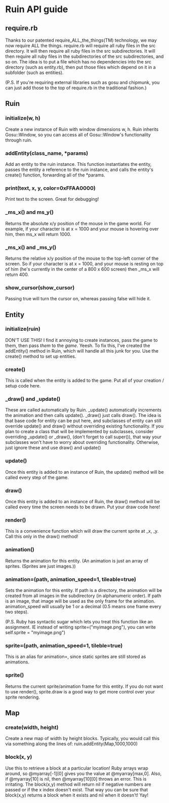# Ruin API guide

## require.rb
Thanks to our patented require_ALL_the_things(TM) technology, we may now require ALL the things. require.rb will require all ruby files in the src directory. It will then require all ruby files in the src subdirectories. It will then require all ruby files in the subdirectories of the src subdirectories, and so on. The idea is to put a file which has no dependencies into the src directory (such as entity.rb), then put those files which depend on it in a subfolder (such as entities).

(P.S. If you're requiring external libraries such as gosu and chipmunk, you can just add those to the top of require.rb in the traditional fashion.)

## Ruin

### initialize(w, h)
Create a new instance of Ruin with window dimensions w, h.
Ruin inherits Gosu::Window, so you can access all of Gosu::Window's functionality through ruin.

### addEntity(class_name, *params)
Add an entity to the ruin instance. This function instantiates the entity, passes the entity a reference to the ruin instance, and calls the entity's create() function, forwarding all of the *params.

### print(text, x, y, color=0xFFAA0000)
Print text to the screen. Great for debugging!

### _ms_x() and ms_y()
Returns the absolute x/y position of the mouse in the game world. For example, if your character is at x = 1000 and your mouse is hovering over him, then ms_x will return 1000.

### _ms_x() and _ms_y()
Returns the relative x/y position of the mouse to the top-left corner of the screen. So if your character is at x = 1000, and your mouse is resting on top of him (he's currently in the center of a 800 x 600 screen) then _ms_x will return 400.

### show_cursor(show_cursor)
Passing true will turn the cursor on, whereas passing false will hide it.

## Entity

### initialize(ruin)
DON'T USE THIS! I find it annoying to create instances, pass the game to them, then pass _them_ to the _game_. Yeesh. To fix this, I've created the addEntity() method in Ruin, which will handle all this junk for you. Use the create() method to set up entities.

### create()
This is called when the entity is added to the game. Put all of your creation / setup code here.

### _draw() and _update()
These are called automatically by Ruin. _update() automatically increments the animation and then calls update(). _draw() just calls draw(). The idea is that base code for entity can be put here, and subclasses of entity can still override update() and draw() without overriding existing functionality. If you plan to create a class that will be implemented by subclasses, consider overriding _update() or _draw(), (don't forget to call super()), that way your subclasses won't have to worry about overriding functionality. Otherwise, just ignore these and use draw() and update()

### update()
Once this entity is added to an instance of Ruin, the update() method will be called every step of the game.

### draw()
Once this entity is added to an instance of Ruin, the draw() method will be called every time the screen needs to be drawn. Put your draw code here!

### render()
This is a convenience function which will draw the current sprite at _x, _y. Call this only in the draw() method!

### animation()
Returns the animation for this entity. (An animation is just an array of sprites. (Sprites are just images.))

### animation=(path, animation_speed=1, tileable=true)
Sets the animation for this entity. If path is a directory, the animation will be created from all images in the subdirectory (in alphanumeric order). If path is an image, that image will be used as the only frame for the animation. animation_speed will usually be 1 or a decimal (0.5 means one frame every two steps).

(P.S. Ruby has syntactic sugar which lets you treat this function like an assignment. IE instead of writing sprite=("myimage.png"), you can write self.sprite = "myimage.png")

### sprite=(path, animation_speed=1, tileble=true)
This is an alias for animation=, since static sprites are still stored as animations.

### sprite()
Returns the current sprite/animation frame for this entity. If you do not want to use render(), sprite.draw is a good way to get more control over your sprite rendering.

## Map

### create(width, height)
Create a new map of width by height blocks. Typically, you would call this via something along the lines of: ruin.addEntity(Map,1000,1000)

### block(x, y)
Use this to retrieve a block at a particular location! Ruby arrays wrap around, so @myarray[-1][0] gives you the value at @myarray[max,0]. Also, if @myarray[10] is nil, then @myarray[10][0] throws an error. This is irritating. The block(x,y) method will return nil if negative numbers are passed or if the x index doesn't exist. That way you can be sure that block(x,y) returns a block when it exists and nil when it doesn't! Yay!
